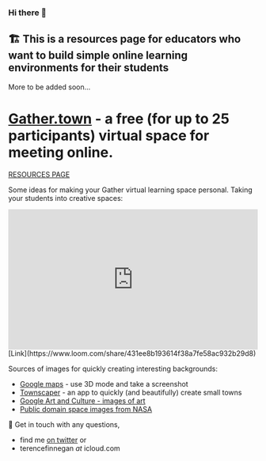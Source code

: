### Hi there 👋

<!--
**terencefn/terencefn** is a ✨ _special_ ✨ repository because its `README.md` (this file) appears on your GitHub profile.

-->

## 🏗️ This is a resources page for educators who want to build simple online learning environments for their students

More to be added soon...

# [Gather.town](Gather.town) - a free (for up to 25 participants) virtual space for meeting online.

[RESOURCES PAGE](/resources.md)

Some ideas for making your Gather virtual learning space personal. Taking your students into creative spaces: 

<div style="position: relative; padding-bottom: 56.25%; height: 0;"><iframe src="https://www.loom.com/embed/431ee8b193614f38a7fe58ac932b29d8" frameborder="0" webkitallowfullscreen mozallowfullscreen allowfullscreen style="position: absolute; top: 0; left: 0; width: 100%; height: 100%;"></iframe></div>
[Link](https://www.loom.com/share/431ee8b193614f38a7fe58ac932b29d8)

Sources of images for quickly creating interesting backgrounds:
- [Google maps](maps.google.com) - use 3D mode and take a screenshot
- [Townscaper](https://store.steampowered.com/app/1291340/Townscaper/) - an app to quickly (and beautifully) create small towns
- [Google Art and Culture - images of art](https://artsandculture.google.com/category/artist)
- [Public domain space images from NASA](https://www.flickr.com/photos/nasacommons)

💬 
Get in touch with any questions, 
- find me [on twitter](twitter.com/terence_fin)
or
- terencefinnegan _at_ icloud.com


